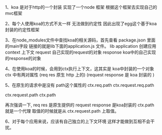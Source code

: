 1、koa 是对于http的一个封装 实现了一个node 框架 根据这个框架去实现自己的mvc框架

2、每个人使用koa的方式不太一样 无法做到约定性 因此出现了egg这个基于koa封装的约定性框架

3、在node_modules文件中查找koa的相关源码，首先查看 package.json 里面的main字段
链接的就是lib下面的application.js 文件。
  lib
    application  创建应用
    context  上下文
    request  自己实现的request的对象
    response koa中的自己实现的response的对象

4、在使用koa的时候，会用到ctx执行上下文，这其实是 koa中封装的一个对象
ctx 中有两对属性 (req res  原生 http 上的)  (request response  是 koa 封装的 )

5、在原生的请求中是没有 path这个属性的
ctx.req.path
ctx.request.req.path

ctx.request.path
ctx.path

再次强调一下, 
req res 是原生提供的  request response 是koa封装的
ctx.path 就是一个代理 取值的时候就是从 ctx.request.path 上取值。

6、对于每个应用来说，应该有自己独立的上下文环境 这样才能做到互相不会干扰。








